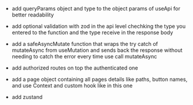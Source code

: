 - add queryParams object and type to the object params of useApi for better readability

- add optional validation with zod in the api level chechking the type you entered to the function and the type receive in the response body

- add a safeAsyncMutate function that wraps the try catch of mutateAsync from useMutation and sends back the response without needing to catch the error every time use call mutateAsync

- add authorized routes on top the authenticated one

- add a page object containing all pages details like paths, button names, and use Context and custom hook like in this one

- add zustand
